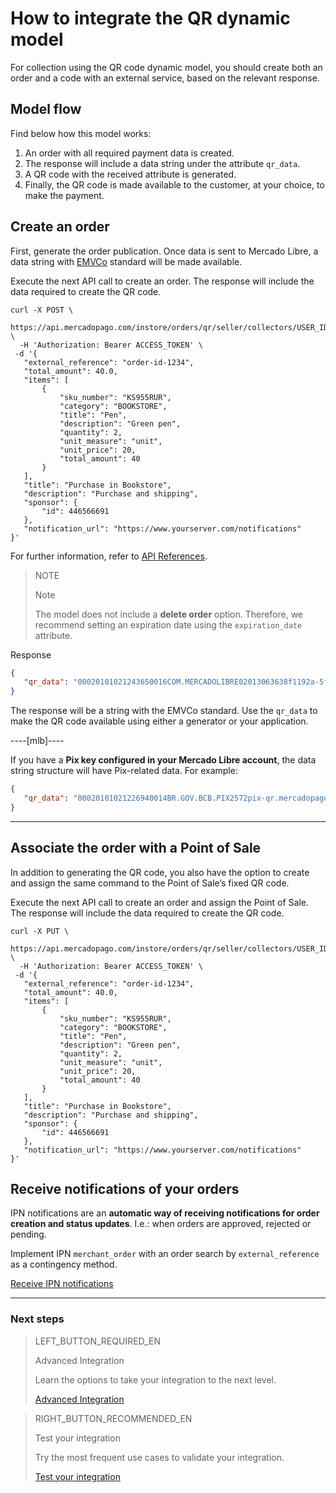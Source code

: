 # How to integrate the QR dynamic model

For collection using the QR code dynamic model, you should create both an order and a code with an external service, based on the relevant response.

## Model flow

Find below how this model works:

1. An order with all required payment data is created.
2. The response will include a data string under the attribute `qr_data`.
3. A QR code with the received attribute is generated.
4. Finally, the QR code is made available to the customer, at your choice, to make the payment.

## Create an order

First, generate the order publication. Once data is sent to Mercado Libre, a data string with [EMVCo](https://www.emvco.com/emv-technologies/qrcodes) standard will be made available.

Execute the next API call to create an order. The response will include the data required to create the QR code.

```curl
curl -X POST \
 https://api.mercadopago.com/instore/orders/qr/seller/collectors/USER_ID/pos/EXTERNAL_POS_ID/qrs \
  -H 'Authorization: Bearer ACCESS_TOKEN' \
 -d '{
   "external_reference": "order-id-1234",
   "total_amount": 40.0,
   "items": [
       {
           "sku_number": "KS955RUR",
           "category": "BOOKSTORE",
           "title": "Pen",
           "description": "Green pen",
           "quantity": 2,
           "unit_measure": "unit",
           "unit_price": 20,
           "total_amount": 40
       }
   ],
   "title": "Purchase in Bookstore",
   "description": "Purchase and shipping",
   "sponsor": {
       "id": 446566691
   },
   "notification_url": "https://www.yourserver.com/notifications"
}'
```

For further information, refer to [API References](https://www.mercadopago[FAKER][URL][DOMAIN]/developers/en/reference/instore_orders_v2/_instore_qr_seller_collectors_user_id_stores_external_store_id_pos_external_pos_id_orders/put).

> NOTE
>
> Note
>
> The model does not include a **delete order** option. Therefore, we recommend setting an expiration date using the `expiration_date` attribute.

Response

```json
{
   "qr_data": "00020101021243650016COM.MERCADOLIBRE02013063638f1192a-5fd1-4180-a180-8bcae3556bc35204000053039865802BR5925IZABEL AAAA DE MELO6007BARUERI62070503***63040B6D"
}
```
The response will be a string with the EMVCo standard. Use the `qr_data` to make the QR code available using either a generator or your application.

----[mlb]----

If you have a **Pix key configured in your Mercado Libre account**, the data string structure will have Pix-related data. 
For example:

```json
{
   "qr_data": "00020101021226940014BR.GOV.BCB.PIX2572pix-qr.mercadopago.com/instore/o/v2/fdf9ece0-6137-4e1e-a49d-94f55ec9eee25204000053039865802BR5925FELIPE AAAAAA AAAAA 6009SAO PAULO62070503***6304B61D"
}
```

------------


## Associate the order with a Point of Sale

In addition to generating the QR code, you also have the option to create and assign the same command to the Point of Sale’s fixed QR code.

Execute the next API call to create an order and assign the Point of Sale. The response will include the data required to create the QR code.


```curl
curl -X PUT \
 https://api.mercadopago.com/instore/orders/qr/seller/collectors/USER_ID/pos/EXTERNAL_POS_ID/qrs \
  -H 'Authorization: Bearer ACCESS_TOKEN' \
 -d '{
   "external_reference": "order-id-1234",
   "total_amount": 40.0,
   "items": [
       {
           "sku_number": "KS955RUR",
           "category": "BOOKSTORE",
           "title": "Pen",
           "description": "Green pen",
           "quantity": 2,
           "unit_measure": "unit",
           "unit_price": 20,
           "total_amount": 40
       }
   ],
   "title": "Purchase in Bookstore",
   "description": "Purchase and shipping",
   "sponsor": {
       "id": 446566691
   },
   "notification_url": "https://www.yourserver.com/notifications"
}'
```

## Receive notifications of your orders

IPN notifications are an **automatic way of receiving notifications for order creation and status updates**. I.e.: when orders are approved, rejected or pending.

Implement IPN `merchant_order` with an order search by `external_reference` as a contingency method.

[Receive IPN notifications](https://www.mercadopago[FAKER][URL][DOMAIN]/developers/en/guides/notifications/ipn)

---
### Next steps


> LEFT_BUTTON_REQUIRED_EN
>
> Advanced Integration
>
> Learn the options to take your integration to the next level.
>
> [Advanced Integration](https://www.mercadopago[FAKER][URL][DOMAIN]/developers/en/guides/in-person-payments/qr-code/advanced-integration)


> RIGHT_BUTTON_RECOMMENDED_EN
>
> Test your integration
>
> Try the most frequent use cases to validate your integration.
>
> [Test your integration](https://www.mercadopago[FAKER][URL][DOMAIN]/developers/en/guides/in-person-payments/qr-code/integration-test)
